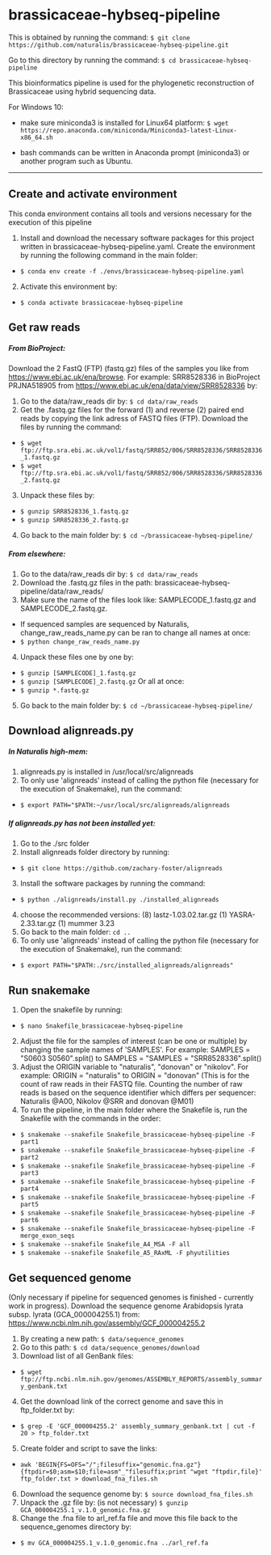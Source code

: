 # brassicaceae-hybseq-pipeline
This is obtained by running the command:
`$ git clone https://github.com/naturalis/brassicaceae-hybseq-pipeline.git`

Go to this directory by running the command:
`$ cd brassicaceae-hybseq-pipeline`

This bioinformatics pipeline is used for the phylogenetic reconstruction of Brassicaceae using hybrid sequencing data.

For Windows 10: 
 - make sure miniconda3 is installed for Linux64 platform:
`$ wget https://repo.anaconda.com/miniconda/Miniconda3-latest-Linux-x86_64.sh`

 - bash commands can be written in Anaconda prompt (miniconda3) or another program such as Ubuntu. 

---
## Create and activate environment
This conda environment contains all tools and versions necessary for the execution of this pipeline
1) Install and download the necessary software packages for this project written in brassicaceae-hybseq-pipeline.yaml. 
Create the environment by running the following command in the main folder:
- `$ conda env create -f ./envs/brassicaceae-hybseq-pipeline.yaml`
2) Activate this environment by:
- `$ conda activate brassicaceae-hybseq-pipeline`

## Get raw reads 
##### From BioProject:
Download the 2 FastQ (FTP) (fastq.gz) files of the samples you like from https://www.ebi.ac.uk/ena/browse.
For example: SRR8528336 in BioProject PRJNA518905 from https://www.ebi.ac.uk/ena/data/view/SRR8528336 by:

1) Go to the data/raw_reads dir by:
`$ cd data/raw_reads`
2) Get the .fastq.gz files for the forward (1) and reverse (2) paired end reads by copying the link adress of FASTQ files (FTP). 
Download the files by running the command:
- `$ wget ftp://ftp.sra.ebi.ac.uk/vol1/fastq/SRR852/006/SRR8528336/SRR8528336_1.fastq.gz`
- `$ wget ftp://ftp.sra.ebi.ac.uk/vol1/fastq/SRR852/006/SRR8528336/SRR8528336_2.fastq.gz` 
3) Unpack these files by:
- `$ gunzip SRR8528336_1.fastq.gz` 
- `$ gunzip SRR8528336_2.fastq.gz`
4) Go back to the main folder by: `$ cd ~/brassicaceae-hybseq-pipeline/`

##### From elsewhere:
1) Go to the data/raw_reads dir by:
`$ cd data/raw_reads`
2) Download the .fastq.gz files in the path: brassicaceae-hybseq-pipeline/data/raw_reads/
3) Make sure the name of the files look like: SAMPLECODE_1.fastq.gz and SAMPLECODE_2.fastq.gz.
- If sequenced samples are sequenced by Naturalis, change_raw_reads_name.py can be ran to change all names at once:
- `$ python change_raw_reads_name.py`
4) Unpack these files one by one by:
- `$ gunzip [SAMPLECODE]_1.fastq.gz` 
- `$ gunzip [SAMPLECODE]_2.fastq.gz`
Or all at once:
- `$ gunzip *.fastq.gz`
5) Go back to the main folder by: `$ cd ~/brassicaceae-hybseq-pipeline/`

## Download alignreads.py
##### In Naturalis high-mem:
1) alignreads.py is installed in /usr/local/src/alignreads
2) To only use 'alignreads' instead of calling the python file (necessary for the execution of Snakemake), run the command:
- `$ export PATH="$PATH:~/usr/local/src/alignreads/alignreads`

##### If alignreads.py has not been installed yet:
1) Go to the ./src folder
2) Install alignreads folder directory by running: 
- `$ git clone https://github.com/zachary-foster/alignreads`
3) Install the software packages by running the command:
- `$ python ./alignreads/install.py ./installed_alignreads`
4) choose the recommended versions:
(8) lastz-1.03.02.tar.gz
(1) YASRA-2.33.tar.gz
(1) mummer 3.23
5) Go back to the main folder: `cd ..`
6) To only use 'alignreads' instead of calling the python file (necessary for the execution of Snakemake), run the command:
- `$ export PATH="$PATH:./src/installed_alignreads/alignreads"`

## Run snakemake
1) Open the snakefile by running:
- `$ nano Snakefile_brassicaceae-hybseq-pipeline`
2) Adjust the file for the samples of interest (can be one or multiple) by changing the sample names of 'SAMPLES'.
For example: SAMPLES = "S0603 S0560".split() to SAMPLES = "SAMPLES = "SRR8528336".split()
3) Adjust the ORIGIN variable to "naturalis", "donovan" or "nikolov".
For example: ORIGIN = "naturalis" to ORIGIN = "donovan"
(This is for the count of raw reads in their FASTQ file. Counting the number of raw reads is based on the sequence identifier which differs per sequencer: Naturalis @A00, Nikolov @SRR and donovan @M01)
4) To run the pipeline, in the main folder where the Snakefile is, run the Snakefile with the commands in the order:
- `$ snakemake --snakefile Snakefile_brassicaceae-hybseq-pipeline -F part1`
- `$ snakemake --snakefile Snakefile_brassicaceae-hybseq-pipeline -F part2`
- `$ snakemake --snakefile Snakefile_brassicaceae-hybseq-pipeline -F part3`
- `$ snakemake --snakefile Snakefile_brassicaceae-hybseq-pipeline -F part4`
- `$ snakemake --snakefile Snakefile_brassicaceae-hybseq-pipeline -F part5`
- `$ snakemake --snakefile Snakefile_brassicaceae-hybseq-pipeline -F part6`
- `$ snakemake --snakefile Snakefile_brassicaceae-hybseq-pipeline -F merge_exon_seqs`
- `$ snakemake --snakefile Snakefile_A4_MSA -F all`
- `$ snakemake --snakefile Snakefile_A5_RAxML -F phyutilities`


## Get sequenced genome
(Only necessary if pipeline for sequenced genomes is finished - currently work in progress).
Download the sequence genome Arabidopsis lyrata subsp. lyrata (GCA_000004255.1) from:
https://www.ncbi.nlm.nih.gov/assembly/GCF_000004255.2
1) By creating a new path:
`$ data/sequence_genomes`
2) Go to this path:
`$ cd data/sequence_genomes/download`
3) Download list of all GenBank files:
- `$ wget ftp://ftp.ncbi.nlm.nih.gov/genomes/ASSEMBLY_REPORTS/assembly_summary_genbank.txt`
4) Get the download link of the correct genome and save this in ftp_folder.txt by:
- `$ grep -E 'GCF_000004255.2' assembly_summary_genbank.txt | cut -f 20 > ftp_folder.txt`
5) Create folder and script to save the links:
- `awk 'BEGIN{FS=OFS="/";filesuffix="genomic.fna.gz"}{ftpdir=$0;asm=$10;file=asm"_"filesuffix;print "wget "ftpdir,file}' ftp_folder.txt > download_fna_files.sh`
6) Download the sequence genome by:
`$ source download_fna_files.sh`
7) Unpack the .gz file by: (is not necessary)
`$ gunzip GCA_000004255.1_v.1.0_genomic.fna.gz`
8) Change the .fna file to arl_ref.fa file and move this file back to the sequence_genomes directory by:
- `$ mv GCA_000004255.1_v.1.0_genomic.fna ../arl_ref.fa`

